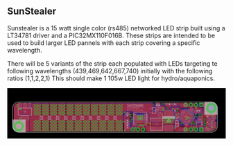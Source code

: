 ## SunStealer

Sunstealer is a 15 watt single color (rs485) networked LED strip built using a LT34781 driver and a PIC32MX110F016B.
These strips are intended to be used to build larger LED pannels with each strip covering a specific wavelength.

There will be 5 variants of the strip each populated with LEDs targeting te following wavelengths (439,469,642,667,740) initially with the following ratios (1,1,2,2,1) This should make 1 105w LED light for hydro/aquaponics.

![pcb](pannel_v1.png)
